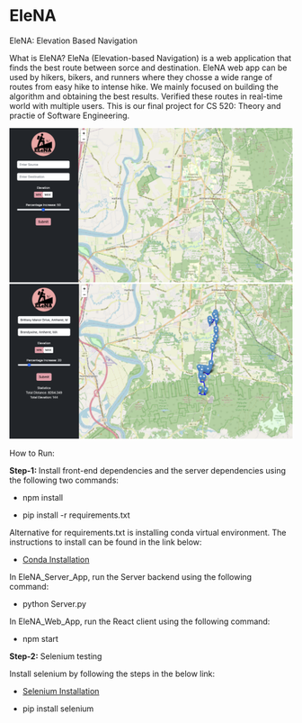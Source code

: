 # EleNA 

EleNA: Elevation Based Navigation

What is EleNA?
EleNa (Elevation-based Navigation) is a web application that finds the best route between sorce and destination. EleNA web app can be used by hikers, bikers, and runners where they chosse a wide range of routes from easy hike to intense hike. We mainly focused on building the algorithm and obtaining the best results. Verified these routes in real-time world with multiple users. This is our final project for CS 520: Theory and practie of Software Engineering.  

![EleNA!](./EleNA_Web_App/public/ReadMe1.png)
![EleNA!](./EleNA_Web_App/public/ReadMe2.png)

How to Run:

<b>Step-1: </b> Install front-end dependencies and the server dependencies using the following two commands:

- npm install

- pip install -r requirements.txt

Alternative for requirements.txt is installing conda virtual environment. The instructions to install can be found in the link below:

- <a href="https://conda.io/projects/conda/en/latest/user-guide/install/index.html" target="_blank">Conda Installation</a>


In EleNA_Server_App, run the Server backend using the following command:

- python Server.py

In EleNA_Web_App, run the React client using the following command:

- npm start

<b>Step-2:</b> Selenium testing

Install selenium by following the steps in the below link:

- <a href="https://chromedriver.chromium.org/getting-started" target="_blank">Selenium Installation</a>

- pip install selenium




 


